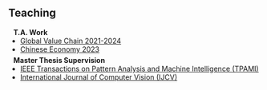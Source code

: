 ## Teaching

<h4 style="margin:0 10px 0;">T.A. Work</h4>

<ul style="margin:0 0 5px;">
  <li><a href="http://cvpr2023.thecvf.com/"><autocolor>Global Value Chain 2021-2024</autocolor></a></li>
  <li><a href="http://cvpr2023.thecvf.com/"><autocolor>Chinese Economy 2023</autocolor></a></li>
<!--   <li><a href="http://iccv2021.thecvf.com/"><autocolor>IEEE/CVF International Conference on Computer Vision (ICCV) 2021</autocolor></a></li>
  <li><a href="https://eccv2022.ecva.net/"><autocolor>European Conference on Computer Vision (ECCV) 2022</autocolor></a></li> -->
</ul>

<h4 style="margin:0 10px 0;">Master Thesis Supervision</h4>

<ul style="margin:0 0 20px;">
  <li><a href="https://www.computer.org/csdl/journal/tp"><autocolor>IEEE Transactions on Pattern Analysis and Machine Intelligence (TPAMI)</autocolor></a></li>
  <li><a href="https://www.springer.com/journal/11263"><autocolor>International Journal of Computer Vision (IJCV)</autocolor></a></li>
</ul>
